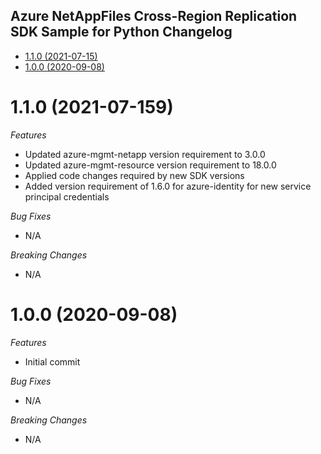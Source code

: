 ## Azure NetAppFiles Cross-Region Replication SDK Sample for Python Changelog

- [1.1.0 (2021-07-15)](#110-2021-07-15)
- [1.0.0 (2020-09-08)](#100-2020-09-08)

# 1.1.0 (2021-07-159)

*Features*
* Updated azure-mgmt-netapp version requirement to 3.0.0
* Updated azure-mgmt-resource version requirement to 18.0.0
* Applied code changes required by new SDK versions
* Added version requirement of 1.6.0 for azure-identity for new service principal credentials

*Bug Fixes*
* N/A

*Breaking Changes*
* N/A

# 1.0.0 (2020-09-08)

*Features*
* Initial commit

*Bug Fixes*
* N/A

*Breaking Changes*
* N/A
